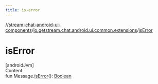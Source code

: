```yaml
---
title: is-error
---
```

//[stream-chat-android-ui-components](../../index.md)/[io.getstream.chat.android.ui.common.extensions](index.md)/[isError](isError.md)



# isError  
[androidJvm]  
Content  
fun Message.[isError](isError.md)(): [Boolean](https://kotlinlang.org/api/latest/jvm/stdlib/kotlin/-boolean/index.html)  



